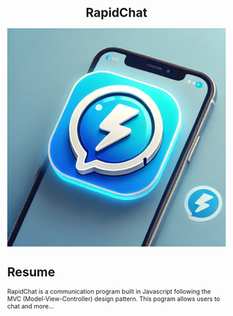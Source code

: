 <h1 align="center">
RapidChat
</h1>

![Logo of RapidChat](assets/rapidchat-logo.png)

# Resume
RapidChat is a communication program built in Javascript following the MVC (Model-View-Controller) design pattern. This pogram allows users to chat and more...

